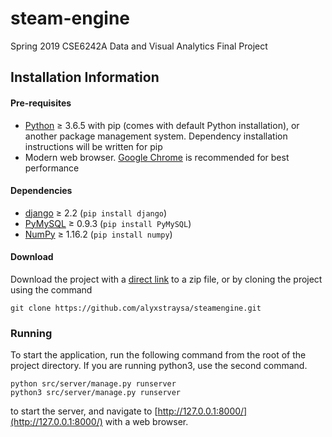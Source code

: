 # steam-engine
Spring 2019 CSE6242A Data and Visual Analytics Final Project

## Installation Information

#### Pre-requisites
* [Python](https://www.python.org/) &ge; 3.6.5 with pip (comes with default Python installation), or another package management system. Dependency installation instructions will be written for pip
* Modern web browser. [Google Chrome](https://www.google.com/chrome/) is recommended for best performance

#### Dependencies
* [django](https://www.djangoproject.com/) &ge; 2.2 (`pip install django`)
* [PyMySQL](https://github.com/PyMySQL/PyMySQL) &ge; 0.9.3 (`pip install PyMySQL`)
* [NumPy](http://www.numpy.org/) &ge; 1.16.2 (`pip install numpy`)

#### Download
Download the project with a [direct link](https://github.com/alyxstraysa/steamengine/archive/master.zip) to a zip file, or by cloning the project using the command
```
git clone https://github.com/alyxstraysa/steamengine.git
```

### Running
To start the application, run the following command from the root of the project directory.
If you are running python3, use the second command.

```
python src/server/manage.py runserver
python3 src/server/manage.py runserver
```
to start the server, and navigate to [http://127.0.0.1:8000/](http://127.0.0.1:8000/) with a web browser.

